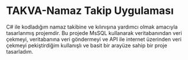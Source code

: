 # TAKVA-Namaz Takip Uygulaması
C# ile kodladığım namaz takibine ve kılınışına yardımcı olmak amacıyla tasarlanmış projemdir. Bu projede MsSQL kullanarak veritabanından veri çekmeyi, veritabanına veri göndermeyi ve API ile internet üzerinden veri çekmeyi pekiştirdiğim kullanışlı ve basit bir arayüze sahip bir proje tasarladım.
